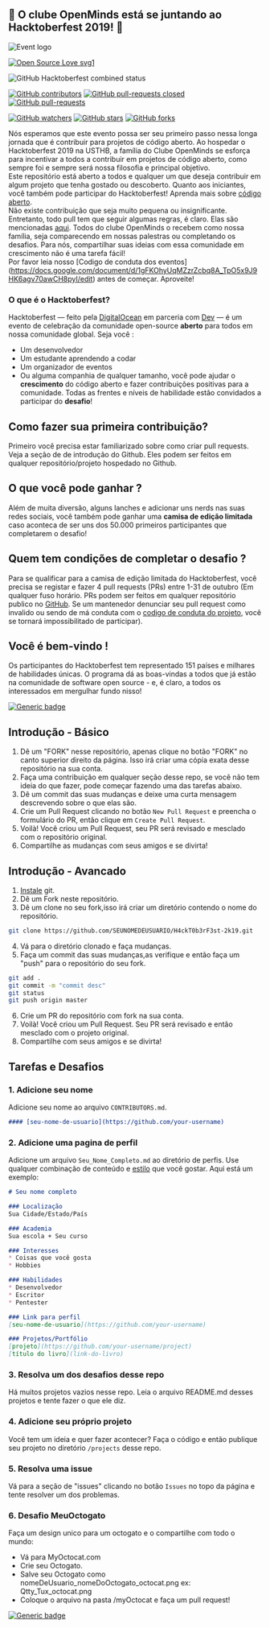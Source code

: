 ## 🎃 O clube OpenMinds está se juntando ao Hacktoberfest 2019! 🎃 ##

![Event logo](https://www.pixenli.com/image/eNnSurAg)
​

[![Open Source Love svg1](https://badges.frapsoft.com/os/v1/open-source.svg?v=103)](https://github.com/ellerbrock/open-source-badges/)

![GitHub Hacktoberfest combined status](https://img.shields.io/github/hacktoberfest/2019/openmindsclub/H4ckT0b3rF3st-2k19?color=FF1493&label=OpenMinds%20Club%20Is%20Joining%20Hacktoberfest)

[![GitHub contributors](https://img.shields.io/github/contributors/openmindsclub/H4ckT0b3rF3st-2k19)](https://GitHub.com/Naereen/StrapDown.js/graphs/contributors/)
[![GitHub pull-requests closed](https://img.shields.io/github/issues-pr-closed/openmindsclub/H4ckT0b3rF3st-2k19)](https://GitHub.com/Naereen/StrapDown.js/pull/)
[![GitHub pull-requests](https://img.shields.io/github/issues-pr/openmindsclub/H4ckT0b3rF3st-2k19)](https://GitHub.com/Naereen/StrapDown.js/pull/)

[![GitHub watchers](https://img.shields.io/github/watchers/openmindsclub/H4ckT0b3rF3st-2k19?style=social&label=Watch&maxAge=2592000)](https://GitHub.com/Naereen/StrapDown.js/watchers/)
[![GitHub stars](https://img.shields.io/github/stars/openmindsclub/H4ckT0b3rF3st-2k19?style=social&label=Star&maxAge=2592000)](https://GitHub.com/Naereen/StrapDown.js/stargazers/)
[![GitHub forks](https://img.shields.io/github/forks/openmindsclub/H4ckT0b3rF3st-2k19?style=social&label=Fork&maxAge=2592000)](https://GitHub.com/Naereen/StrapDown.js/network/)

  Nós esperamos que este evento possa ser seu primeiro passo nessa longa jornada que é contribuir para projetos de código aberto.
  Ao hospedar o Hacktoberfest 2019 na USTHB, a família do Clube OpenMinds se esforça para incentivar a todos a contribuir em projetos de código aberto, como sempre foi e sempre será nossa filosofia e principal objetivo.<br/> Este repositório está aberto a todos e qualquer um que deseja contribuir em algum projeto que tenha gostado ou descoberto. Quanto aos iniciantes, você também pode participar do Hacktoberfest! Aprenda mais sobre [código aberto](https://github.com/open-source).<br/> Não existe contribuição que seja muito pequena ou insignificante. Entretanto, todo pull tem que seguir algumas regras, é claro. Elas são mencionadas [aqui](https://hacktoberfest.digitalocean.com/details#quality-standards). Todos do clube OpenMinds o recebem como nossa família, seja comparecendo em nossas palestras ou completando os desafios. Para nós, compartilhar suas ideias com essa comunidade em crescimento não é uma tarefa fácil!<br/>
  Por favor leia nosso [Codigo de conduta dos eventos] (https://docs.google.com/document/d/1gFKOhyUqMZzrZcbq8A_TpO5x9J9HK6agv70awCH8pyI/edit) antes de começar.
  Aproveite!


### O que é o Hacktoberfest? ###
  Hacktoberfest — feito pela [DigitalOcean](https://www.digitalocean.com/) em parceria com [Dev](https://dev.to/) — é um evento de celebração da comunidade open-source **aberto** para todos em nossa comunidade global.
Seja você :<br/>
* Um desenvolvedor
* Um estudante aprendendo a codar
* Um organizador de eventos
* Ou alguma companhia de qualquer tamanho, você pode ajudar o **crescimento** do código aberto e fazer contribuições positivas para a comunidade. Todas as frentes e níveis de habilidade estão convidados a participar do **desafio**!

## Como fazer sua primeira contribuição?
  Primeiro você precisa estar familiarizado sobre como criar pull requests. Veja a seção de de introdução do Github. Eles podem ser feitos em qualquer repositório/projeto hospedado no Github.
​
## O que você pode ganhar ?
  Além de muita diversão, alguns lanches e adicionar uns nerds nas suas redes sociais, você também pode ganhar uma **camisa de edição limitada** caso aconteca de ser uns dos 50.000 primeiros participantes que completarem o desafio!
​
## Quem tem condições de completar o desafio ?
  Para se qualificar para a camisa de edição limitada do Hacktoberfest, você precisa se registar e fazer 4 pull requests (PRs) entre 1-31 de outubro (Em qualquer fuso horário. PRs podem ser feitos em qualquer repositório publico no [GitHub](https://github.com/). Se um mantenedor denunciar seu pull request como invalido ou sendo de má conduta com o [codigo de conduta do projeto](https://docs.google.com/document/d/1gFKOhyUqMZzrZcbq8A_TpO5x9J9HK6agv70awCH8pyI/edit), você se tornará impossibilitado de participar).

## Você é bem-vindo !
  Os participantes do Hacktoberfest tem representado 151 países e milhares de habilidades únicas. O programa dá as boas-vindas a todos que já estão na comunidade de software open source - e, é claro, a todos os interessados em mergulhar fundo nisso! 

[![Generic badge](https://img.shields.io/badge/Openminds%20Club%20Wishes%20All%20The%20Participants-A%20Very%20Spooky%20Hacking!!-orange.svg)](https://shields.io/)

## Introdução - Básico
1. Dê um "FORK" nesse repositório, apenas clique no botão "FORK" no canto superior direito da página. Isso irá criar uma cópia exata desse repositório na sua conta.
2. Faça uma contribuição em qualquer seção desse repo, se você não tem ideia do que fazer, pode começar fazendo uma das tarefas abaixo.
3. Dê um commit das suas mudanças e deixe uma curta mensagem descrevendo sobre o que elas são.
4. Crie um Pull Request clicando no botão `New Pull Request` e preencha o formulário do PR, então clique em `Create Pull Request`.
5. Voilà! Você criou um Pull Request, seu PR será revisado e mesclado com o repositório original.
6. Compartilhe as mudanças com seus amigos e se divirta!

## Introdução - Avancado
1. [Instale](https://git-scm.com) git.
2. Dê um Fork neste repositório.
3. Dê um clone no seu fork,isso irá criar um diretório contendo o nome do repositório.
``` bash
git clone https://github.com/SEUNOMEDEUSUARIO/H4ckT0b3rF3st-2k19.git
```
4. Vá para o diretório clonado e faça mudanças.
5. Faça um commit das suas mudanças,as verifique e então faça um "push" para o repositório do seu fork.
``` bash
git add .
git commit -m "commit desc"
git status
git push origin master
``` 
6. Crie um PR do repositório com fork na sua conta.
7. Voilà! Você criou um Pull Request. Seu PR será revisado e então mesclado com o projeto original.
8. Compartilhe com seus amigos e se divirta!

## Tarefas e Desafios

### 1. Adicione seu nome
Adicione seu nome ao arquivo `CONTRIBUTORS.md`.
``` markdown
#### [seu-nome-de-usuario](https://github.com/your-username)
``` 
### 2. Adicione uma pagina de perfil
Adicione um arquivo `Seu_Nome_Completo.md` ao diretório de perfis. Use qualquer combinação de conteúdo e [estilo](https://guides.github.com/features/mastering-markdown/) que você gostar. Aqui está um exemplo:
```markdown
# Seu nome completo

### Localização
Sua Cidade/Estado/País

### Academia
Sua escola + Seu curso

### Interesses
* Coisas que você gosta
* Hobbies

### Habilidades
* Desenvolvedor
* Escritor
* Pentester

### Link para perfil
[seu-nome-de-usuario](https://github.com/your-username)

### Projetos/Portfólio
[projeto](https://github.com/your-username/project)
[título do livro](link-do-livro)
```

### 3. Resolva um dos desafios desse repo
Há muitos projetos vazios nesse repo. Leia o arquivo README.md desses projetos e tente fazer o que ele diz.

### 4. Adicione seu próprio projeto
Você tem um ideia e quer fazer acontecer? Faça o código e então publique seu projeto no diretório `/projects` desse repo.

### 5. Resolva uma issue
Vá para a seção de "issues" clicando no botão `Issues` no topo da página e tente resolver um dos problemas.

### 6. Desafio MeuOctogato
Faça um design unico para um octogato e o compartilhe com todo o mundo:
* Vá para MyOctocat.com
* Crie seu Octogato.
* Salve seu Octogato como nomeDeUsuario_nomeDoOctogato_octocat.png ex: Qtty_Tux_octocat.png
* Coloque o arquivo na pasta /myOctocat e faça um pull request!

[![Generic badge](https://img.shields.io/badge/Made%20With-Love-FF1493.svg)](https://shields.io/)
